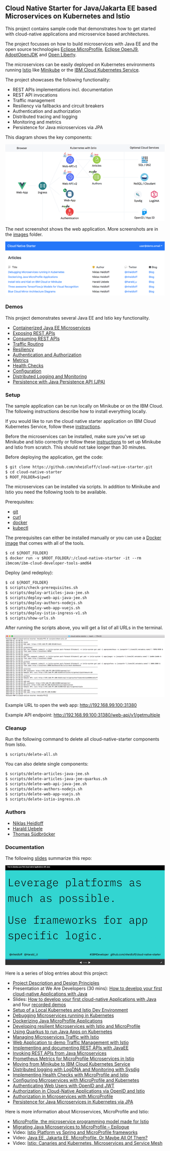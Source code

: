 ## Cloud Native Starter for Java/Jakarta EE based Microservices on Kubernetes and Istio

This project contains sample code that demonstrates how to get started with cloud-native applications and microservice based architectures. 

The project focusses on how to build microservices with Java EE and the open source technologies [Eclipse MicroProfile](https://microprofile.io/), [Eclipse OpenJ9](https://www.eclipse.org/openj9/), [AdoptOpenJDK](https://adoptopenjdk.net/) and [Open Liberty](https://openliberty.io/).

The microservices can be easily deployed on Kubernetes environments running [Istio](https://istio.io/) like [Minikube](https://kubernetes.io/docs/setup/minikube/) or the [IBM Cloud Kubernetes Service](https://www.ibm.com/cloud/container-service).

The project showcases the following functionality:

* REST APIs implementations incl. documentation
* REST API invocations
* Traffic management
* Resiliency via fallbacks and circuit breakers
* Authentication and authorization
* Distributed tracing and logging
* Monitoring and metrics
* Persistence for Java microservices via JPA

This diagram shows the key components:

<kbd><img src="images/architecture-2.png" /></kbd>

The next screenshot shows the web application. More screenshots are in the [images](images) folder.

<kbd><img src="images/web-app.png" /></kbd>


### Demos

This project demonstrates several Java EE and Istio key functionality.

* [Containerized Java EE Microservices](documentation/DemoJavaImage.md)
* [Exposing REST APIs](documentation/DemoExposeRESTAPIs.md)
* [Consuming REST APIs](documentation/DemoConsumeRESTAPIs.md)
* [Traffic Routing](documentation/DemoTrafficRouting.md)
* [Resiliency](documentation/DemoResiliency.md)
* [Authentication and Authorization](documentation/DemoAuthentication.md)
* [Metrics](documentation/DemoMetrics.md)
* [Health Checks](documentation/DemoHealthCheck.md)
* [Configuration](documentation/DemoConfiguration.md)
* [Distributed Logging and Monitoring](documentation/DemoDistributedLoggingMonitoring.md)
* [Persistence with Java Persistence API (JPA)](documentation/DemoJPA.md)


### Setup

The sample application can be run locally on Minikube or on the IBM Cloud. The following instructions describe how to install everything locally.

If you would like to run the cloud native starter application on IBM Cloud Kubernetes Service, follow these [instructions](documentation/IKSDeployment.md). 

Before the microservices can be installed, make sure you've set up Minikube and Istio correctly or follow these [instructions](documentation/SetupLocalEnvironment.md) to set up Minikube and Istio from scratch. This should not take longer than 30 minutes.

Before deploying the application, get the code:

```
$ git clone https://github.com/nheidloff/cloud-native-starter.git
$ cd cloud-native-starter
$ ROOT_FOLDER=$(pwd)
```

The microservices can be installed via scripts. In addition to Minikube and Istio you need the following tools to be available.

Prerequisites:

* [git](https://git-scm.com/book/en/v2/Getting-Started-Installing-Git)
* [curl](https://curl.haxx.se/download.html)
* [docker](https://docs.docker.com/install/)
* [kubectl](https://kubernetes.io/docs/tasks/tools/install-kubectl/)

The prerequisites can either be installed manually or you can use a [Docker image](https://cloud.ibm.com/docs/cli?topic=cloud-cli-using-idt-from-docker) that comes with all of the tools.

```
$ cd ${ROOT_FOLDER}
$ docker run -v $ROOT_FOLDER/:/cloud-native-starter -it --rm ibmcom/ibm-cloud-developer-tools-amd64
```

Deploy (and redeploy):

```
$ cd ${ROOT_FOLDER}
$ scripts/check-prerequisites.sh
$ scripts/deploy-articles-java-jee.sh
$ scripts/deploy-web-api-java-jee.sh
$ scripts/deploy-authors-nodejs.sh
$ scripts/deploy-web-app-vuejs.sh
$ scripts/deploy-istio-ingress-v1.sh
$ scripts/show-urls.sh
```

After running the scripts above, you will get a list of all URLs in the terminal.

<kbd><img src="images/urls.png" /></kbd>

Example URL to open the web app: http://192.168.99.100:31380

Example API endpoint: http://192.168.99.100:31380/web-api/v1/getmultiple

### Cleanup

Run the following command to delete all cloud-native-starter components from Istio.

```
$ scripts/delete-all.sh
```

You can also delete single components:

```
$ scripts/delete-articles-java-jee.sh
$ scripts/delete-articles-java-jee-quarkus.sh
$ scripts/delete-web-api-java-jee.sh
$ scripts/delete-authors-nodejs.sh
$ scripts/delete-web-app-vuejs.sh
$ scripts/delete-istio-ingress.sh
```

### Authors

* [Niklas Heidloff](https://twitter.com/nheidloff)
* [Harald Uebele](https://twitter.com/harald_u)
* [Thomas Südbröcker](https://twitter.com/tsuedbroecker)


### Documentation

The following [slides](https://github.com/nheidloff/cloud-native-starter/blob/master/documentation/FirstCloudNativeApplicationsJava.pdf) summarize this repo:

[![Slides](images/slides.png)](documentation/FirstCloudNativeApplicationsJava.pdf)

Here is a series of blog entries about this project:

* [Project Description and Design Principles](http://heidloff.net/article/example-java-app-cloud-kubernetes)
* Presentation at We Are Developers (30 mins): [How to develop your first cloud-native Applications with Java](https://youtu.be/ZIizxsmkWJo?t=6714)
* Slides: [How to develop your first cloud-native Applications with Java](https://github.com/nheidloff/cloud-native-starter/blob/master/documentation/FirstCloudNativeApplicationsJava.pdf) and four [recorded demos](https://www.youtube.com/watch?v=IVd8pxDP8p8)
* [Setup of a Local Kubernetes and Istio Dev Environment](http://heidloff.net/article/setup-local-development-kubernetes-istio)
* [Debugging Microservices running in Kubernetes](http://heidloff.net/article/debugging-microservices-kubernetes)
* [Dockerizing Java MicroProfile Applications](http://heidloff.net/article/dockerizing-container-java-microprofile)
* [Developing resilient Microservices with Istio and MicroProfile](http://heidloff.net/article/resiliency-microservice-microprofile-java-istio)
* [Using Quarkus to run Java Apps on Kubernetes](http://heidloff.net/article/quarkus-javaee-microprofile-kubernetes)
* [Managing Microservices Traffic with Istio](https://haralduebele.blog/2019/03/11/managing-microservices-traffic-with-istio/)
* [Web Application to demo Traffic Management with Istio](http://heidloff.net/article/sample-app-manage-microservices-traffic-istio)
* [Implementing and documenting REST APIs with JavaEE](http://heidloff.net/article/rest-apis-microprofile-javaee-jaxrs)
* [Invoking REST APIs from Java Microservices](http://heidloff.net/invoke-rest-apis-java-microprofile-microservice)
* [Prometheus Metrics for MicroProfile Microservices in Istio](http://heidloff.net/article/prometheus-metrics-microprofile-microservices-istio/)
* [Moving from Minikube to IBM Cloud Kubernetes Service](https://haralduebele.blog/2019/04/04/moving-from-minikube-to-ibm-cloud-kubernetes-service/)
* [Distributed logging with LogDNA and Monitoring with Sysdig](https://haralduebele.blog/2019/04/08/whats-going-on-in-my-cluster/)
* [Implementing Health Checks with MicroProfile and Istio](http://heidloff.net/article/implementing-health-checks-microprofile-istio)
* [Configuring Microservices with MicroProfile and Kubernetes](http://heidloff.net/article/configuring-java-microservices-microprofile-kubernetes/)
* [Authenticating Web Users with OpenID and JWT](http://heidloff.net/article/authenticating-web-users-openid-connect-jwt/)
* [Authorization in Cloud-Native Applications via OpenID and Istio](http://heidloff.net/article/authentication-authorization-openid-connect-istio)
* [Authorization in Microservices with MicroProfile](http://heidloff.net/article/authorization-microservices-java-microprofile/)
* [Persistence for Java Microservices in Kubernetes via JPA](http://heidloff.net/article/persistence-java-microservices-kubernetes-jpa/)

Here is more information about Microservices, MicroProfile and Istio:

* [MicroProfile, the microservice programming model made for Istio](https://www.eclipse.org/community/eclipse_newsletter/2018/september/MicroProfile_istio.php)
* [Migrating Java Microservices to MicroProfile – Epilogue](https://www.ibm.com/blogs/bluemix/2019/02/migrating-java-microservices-to-microprofile-epilogue/)
* Video: [Istio Platform vs Spring and MicroProfile frameworks](https://www.youtube.com/watch?v=lFj8X0VLOFQ)
* Video: [Java EE, Jakarta EE, MicroProfile, Or Maybe All Of Them?](https://www.youtube.com/watch?v=Jemx1BrB45Y)
* Video: [Istio: Canaries and Kubernetes, Microservices and Service Mesh](https://www.youtube.com/watch?v=YQLOcjvbo9s)
